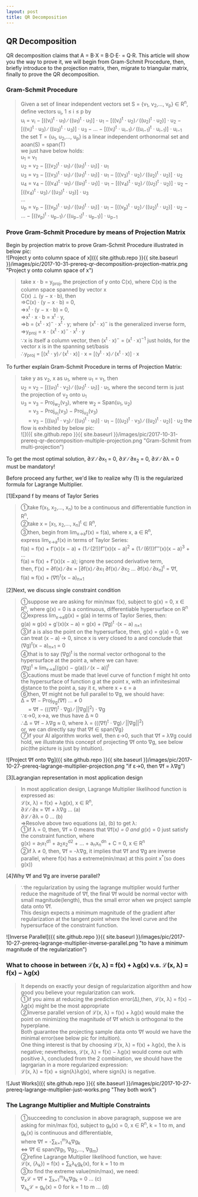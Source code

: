```yaml
---
layout: post
title: QR Decomposition
---
```


## QR Decomposition
<p class="message">
QR decomposition claims that A = B&sdot;X = B&sdot;D&sdot;E&sdot; = Q&sdot;R.
This article will show you the way to prove it, we will begin from Gram-Schmit Procedure, then, briefly introduce to the projection matrix, then, migrate to triangular matrix, finally to prove the QR decomposition.    
</p>

### Gram-Schmit Procedure
>Given a set of linear independent vectors set S = {v<sub>1</sub>, v<sub>2</sub>,..., v<sub>p</sub>} &isin; R<sup>n</sup>,  
>define vectors u<sub>i</sub>, 1 &le; i &le; p by   
>u<sub>i</sub> = v<sub>i</sub> − [((v<sub>i</sub>)<sup>t</sup> &sdot; u<sub>1</sub>) ∕ ((u<sub>1</sub>)<sup>t</sup> &sdot; u<sub>1</sub>)] &sdot; u<sub>1</sub> − [((v<sub>i</sub>)<sup>t</sup> &sdot; u<sub>2</sub>) ∕ ((u<sub>2</sub>)<sup>t</sup> &sdot; u<sub>2</sub>)] &sdot; u<sub>2</sub> − [((v<sub>i</sub>)<sup>t</sup> &sdot; u<sub>3</sub>) ∕ ((u<sub>3</sub>)<sup>t</sup> &sdot; u<sub>3</sub>)] &sdot; u<sub>3</sub> − ... − [((v<sub>i</sub>)<sup>t</sup> &sdot; u<sub>i−1</sub>) ∕ ((u<sub>i−1</sub>)<sup>t</sup> &sdot; u<sub>i−1</sub>)] &sdot; u<sub>i−1</sub>  
>the set T = {u<sub>1</sub>, u<sub>2</sub>,..., u<sub>p</sub>} is a linear independent orthonormal set and aoan(S) = span(T)  
>we just have below holds:  
>u<sub>1</sub> = v<sub>1</sub>  
>u<sub>2</sub> = v<sub>2</sub> − [((v<sub>2</sub>)<sup>t</sup> &sdot; u<sub>1</sub>) ∕ ((u<sub>1</sub>)<sup>t</sup> &sdot; u<sub>1</sub>)] &sdot; u<sub>1</sub>  
>u<sub>3</sub> = v<sub>3</sub> − [((v<sub>3</sub>)<sup>t</sup> &sdot; u<sub>1</sub>) ∕ ((u<sub>1</sub>)<sup>t</sup> &sdot; u<sub>1</sub>)] &sdot; u<sub>1</sub> − [((v<sub>3</sub>)<sup>t</sup> &sdot; u<sub>2</sub>) ∕ ((u<sub>2</sub>)<sup>t</sup> &sdot; u<sub>2</sub>)] &sdot; u<sub>2</sub>  
>u<sub>4</sub> = v<sub>4</sub> − [((v<sub>4</sub>)<sup>t</sup> &sdot; u<sub>1</sub>) ∕ ((u<sub>1</sub>)<sup>t</sup> &sdot; u<sub>1</sub>)] &sdot; u<sub>1</sub> − [((v<sub>4</sub>)<sup>t</sup> &sdot; u<sub>2</sub>) ∕ ((u<sub>2</sub>)<sup>t</sup> &sdot; u<sub>2</sub>)] &sdot; u<sub>2</sub> − [((v<sub>4</sub>)<sup>t</sup> &sdot; u<sub>3</sub>) ∕ ((u<sub>3</sub>)<sup>t</sup> &sdot; u<sub>3</sub>)] &sdot; u<sub>3</sub>  
>...  
>u<sub>p</sub> = v<sub>p</sub> − [((v<sub>p</sub>)<sup>t</sup> &sdot; u<sub>1</sub>) ∕ ((u<sub>1</sub>)<sup>t</sup> &sdot; u<sub>1</sub>)] &sdot; u<sub>1</sub> − [((v<sub>p</sub>)<sup>t</sup> &sdot; u<sub>2</sub>) ∕ ((u<sub>2</sub>)<sup>t</sup> &sdot; u<sub>2</sub>)] &sdot; u<sub>2</sub> − ... − [((v<sub>p</sub>)<sup>t</sup> &sdot; u<sub>p−1</sub>) ∕ ((u<sub>p−1</sub>)<sup>t</sup> &sdot; u<sub>p−1</sub>)] &sdot; u<sub>p−1</sub>

### Prove Gram-Schmit Procedure by means of Projection Matrix
Begin by projection matrix to prove Gram-Schmit Procedure illustrated in below pic:   
![Project y onto column space of x]({{ site.github.repo }}{{ site.baseurl }}/images/pic/2017-10-31-prereq-qr-decomposition-projection-matrix.png "Project y onto column space of x")

>take x &sdot; b = y<sub>proj</sub>, the projection of y onto C(x), where C(x) is the column space spanned by vector x  
>C(x) &perp; (y − x &sdot; b), then    
>=>C(x) &sdot; (y − x &sdot; b) = 0,  
>=>x<sup>t</sup> &sdot; (y − x &sdot; b) = 0,  
>=>x<sup>t</sup> &sdot; x &sdot; b =  x<sup>t</sup> &sdot; y,  
>=>b = (x<sup>t</sup> &sdot; x)<sup>−</sup> &sdot; x<sup>t</sup> &sdot; y; where (x<sup>t</sup> &sdot; x)<sup>−</sup> is the generalized inverse form,       
>=>y<sub>proj</sub> = x &sdot; (x<sup>t</sup> &sdot; x)<sup>−</sup> &sdot; x<sup>t</sup> &sdot; y       
>∵x is itself a column vector, then (x<sup>t</sup> &sdot; x)<sup>−</sup> = (x<sup>t</sup> &sdot; x)<sup>−1</sup> just holds, for the vector x is in the spanning set/basis    
>&there4;y<sub>proj</sub> = [(x<sup>t</sup> &sdot; y) ∕ (x<sup>t</sup> &sdot; x)] &sdot; x = [(y<sup>t</sup> &sdot; x) ∕ (x<sup>t</sup> &sdot; x)] &sdot; x 

To further explain Gram-Schmit Procedure in terms of Projection Matrix:
>take y as v<sub>2</sub>, x as u<sub>1</sub>, where u<sub>1</sub> = v<sub>1</sub>, then      
>u<sub>2</sub> = v<sub>2</sub> − [((u<sub>1</sub>)<sup>t</sup> &sdot; v<sub>2</sub>) ∕ ((u<sub>1</sub>)<sup>t</sup> &sdot; u<sub>1</sub>)] &sdot; u<sub>1</sub>, where the second term is just the projection of v<sub>2</sub> onto u<sub>1</sub>  
>u<sub>3</sub> = v<sub>3</sub> − Proj<sub>w<sub>2</sub></sub>(v<sub>3</sub>), where w<sub>2</sub> = Span(u<sub>1</sub>, u<sub>2</sub>)   
>&#160;&#160;&#160;&#160;&#160;= v<sub>3</sub> − Proj<sub>u<sub>1</sub></sub>(v<sub>3</sub>) − Proj<sub>u<sub>2</sub></sub>(v<sub>3</sub>)      
>&#160;&#160;&#160;&#160;&#160;= v<sub>3</sub> − [((u<sub>1</sub>)<sup>t</sup> &sdot; v<sub>3</sub>) ∕ ((u<sub>1</sub>)<sup>t</sup> &sdot; u<sub>1</sub>)] &sdot; u<sub>1</sub> − [((u<sub>2</sub>)<sup>t</sup> &sdot; v<sub>3</sub>) ∕ ((u<sub>2</sub>)<sup>t</sup> &sdot; u<sub>2</sub>)] &sdot; u<sub>2</sub> 
>the flow is exhibited by below pic:    
![]({{ site.github.repo }}{{ site.baseurl }}/images/pic/2017-10-31-prereq-qr-decomposition-multiple-projection.png "Gram-Schmit from multi-projection")

To get the most optimal solution, &part;&#8466; ∕ &part;x<sub>1</sub> = 0, &part;&#8466; ∕ &part;x<sub>2</sub> = 0, &part;&#8466; ∕ &part;λ = 0 must be mandatory!

Before proceed any further, we'd like to realize why (1) is the regularized formula for Lagrange Multiplier.  

[1]Expand f by means of Taylor Series
>&#10112;take f(x<sub>1</sub>, x<sub>2</sub>,..., x<sub>n</sub>) to be a continuous and differentiable function in R<sup>n</sup>,  
&#10113;take x = [x<sub>1</sub>, x<sub>2</sub>,..., x<sub>n</sub>]<sup>t</sup> &isin; R<sup>n</sup>,  
&#10114;then, begin from lim<sub>x&rarr;a</sub>f(x) = f(a), where x, a &isin; R<sup>n</sup>,  
express lim<sub>x&rarr;a</sub>f(x) in terms of Taylor Series:  
f(a) = f(x) + f&prime;(x)(x − a) + (1 ∕ (2!))f&Prime;(x)(x − a)<sup>2</sup> + (1 ∕ (6!))f&prime;&Prime;(x)(x − a)<sup>3</sup> + ...  
f(a) &asymp; f(x) + f&prime;(x)(x − a); ignore the second derivative term,  
then, f&prime;(x) = &part;f(x) ∕ &part;x = [&part;f(x) ∕ &part;x<sub>1</sub> &part;f(x) ∕ &part;x<sub>2</sub> ... &part;f(x) ∕ &part;x<sub>n</sub>]<sup>t</sup> = &nabla;f,  
f(a) &asymp; f(x) + (&nabla;f)<sup>t</sup>(x − a)<sub>n×1</sub>  

[2]Next, we discuss single constraint condition
>&#10112;suppose we are asking for min/max f(x), subject to g(x) = 0, x &isin; R<sup>n</sup>,  where g(x) = 0 is a continuous, differentiable hypersurface on R<sup>n</sup>  
&#10113;express lim<sub>x&rarr;a</sub>g(x) = g(a) in terms of Taylor Series, then:  
g(a) &asymp; g(x) + g&prime;(x)(x − a) = g(x) + (&nabla;g)<sup>t</sup> &sdot;(x − a) <sub>n×1</sub>  
&#10114;if a is also the point on the hypersurface, then, g(x) = g(a) = 0, we can treat (x − a) &rarr; 0, since x is very closed to a and conclude that (&nabla;g)<sup>t</sup>(x − a)<sub>n×1</sub> = 0  
&#10115;that is to say (&nabla;g)<sup>t</sup> is the normal vector orthogonal to the hypersurface at the point a, where we can have:  
(&nabla;g)<sup>t</sup> &asymp; lim<sub>x&rarr;a</sub>[(g(x) − g(a)) ∕ (x − a)]<sup>t</sup>  
&#10116;cautions must be made that level curve of function f might hit onto the hypersurface of function g at the point x, with an infinitesimal distance to the point a, say it &epsilon;, where x + &epsilon; = a  
&#10117;then, &nabla;f might not be full parallel to &nabla;g, we should have:  
&Delta; = &nabla;f − Proj<sub>&nabla;g</sub>(&nabla;f) ... &ne; 0  
&#160;&#160;&#160;&#160; = &nabla;f − (((&nabla;f)<sup>t</sup> &sdot; &nabla;g) ∕ ||&nabla;g||<sup>2</sup>) &sdot; &nabla;g  
∵&epsilon;&rarr;0, x&rarr;a, we thus have &Delta; &asymp; 0  
&there4;&Delta; = &nabla;f − λ&nabla;g &asymp; 0, where λ = (((&nabla;f)<sup>t</sup> &sdot; &nabla;g) ∕ ||&nabla;g||<sup>2</sup>)  
or, we can directly say that &nabla;f &isin; span{&nabla;g}  
&#10118;if your AI algorithm works well, then &epsilon;&rarr;0, such that &nabla;f = λ&nabla;g could hold, we illustrate this concept of projecting &nabla;f onto &nabla;g, see below pic(the picture is just by intuition).  

![Project &nabla;f onto &nabla;g]({{ site.github.repo }}{{ site.baseurl }}/images/pic/2017-10-27-prereq-lagrange-multiplier-projection.png "if &epsilon;&rarr;0, then &nabla;f = λ&nabla;g")

[3]Lagrangian representation in most application design
>In most application design, Lagrange Multiplier likelihood function is expressed as:  
&#8466;(x, λ) = f(x) + λg(x), x &isin; R<sup>n</sup>,  
&part;&#8466; ∕ &part;x = &nabla;f + λ&nabla;g ... (a)  
&part;&#8466; ∕ &part;λ = 0 ... (b)  
=>Resolve above two equations (a), (b) to get λ:  
&#10112;if λ = 0, then, &nabla;f = 0 means that &nabla;f(x<sup>*</sup>) = 0 and g(x<sup>*</sup>) = 0 just satisfy the constraint function, where  
g(x) = a<sub>1</sub>x<sub>1</sub><sup>d1</sup> + a<sub>2</sub>x<sub>2</sub><sup>d2</sup> + ... + a<sub>n</sub>x<sub>n</sub><sup>dn</sup> + C = 0, x &isin; R<sup>n</sup>  
&#10113;if λ &ne; 0, then, &nabla;f = -λ&nabla;g, it implies that &nabla;f and &nabla;g are inverse parallel, where f(x) has a extreme(min/max) at this point x<sup>*</sup>(so does g(x))  

[4]Why &nabla;f and &nabla;g are inverse parallel?
>∵the regularization by using the lagrange multiplier would further reduce the magnitude of &nabla;f, the final &nabla;f would be normal vector with small magnitude(length), thus the small error when we project sample data onto &nabla;f.  
This design expects a minimum magnitude of the gradient after regularization at the tangent point where the level curve and the hypersurface of the constraint function.

![Inverse Parallel]({{ site.github.repo }}{{ site.baseurl }}/images/pic/2017-10-27-prereq-lagrange-multiplier-inverse-parallel.png "to have a minimum magnitude of the regularization")

### What to choose in between &#8466;(x, λ) = f(x) + λg(x) v.s. &#8466;(x, λ) = f(x) − λg(x)
>It depends on exactly your design of regularization algorithm and how good you believe your regularization can work.  
&#10112;if you aims at reducing the prediction error(&Delta;),then, &#8466;(x, λ) = f(x) − λg(x) might be the most appropriate  
&#10113;inverse parallel version of &#8466;(x, λ) = f(x) + λg(x) would make the point on minimizing the magnitude of &nabla;f which is orthogonal to the hyperplane.  
Both guarantee the projecting sample data onto &nabla;f would we have the minimal error(see below pic for intuition).  
One thing interest is that by choosing &#8466;(x, λ) = f(x) + λg(x), the λ is negative; nevertheless, &#8466;(x, λ) = f(x) − λg(x) would come out with positive λ, concluded from the 2 combination, we should have the lagrgarian in a more regularized expression:  
&#8466;(x, λ) = f(x) + sign(λ)λg(x), where sign(λ) is negative.

![Just Works]({{ site.github.repo }}{{ site.baseurl }}/images/pic/2017-10-27-prereq-lagrange-multiplier-just-works.png "They both work")

### The Lagrange Multiplier and Multiple Constraints
>&#10112;succeeding to conclusion in above paragraph, suppose we are asking for min/max f(x), subject to g<sub>k</sub>(x) = 0, x &isin; R<sup>n</sup>,  k = 1 to m, and g<sub>k</sub>(x) is continuous and differentiable,  
where &nabla;f = -&sum;<sub>k=1</sub><sup>m</sup>λ<sub>k</sub>&nabla;g<sub>k</sub>  
&hArr; &nabla;f &isin; span{&nabla;g<sub>1</sub>, &nabla;g<sub>2</sub>,..., &nabla;g<sub>m</sub>}  
&#10113;refine Lagrange Multiplier likelihood function, we have:  
&#8466;(x, {λ<sub>k</sub>}) = f(x) + &sum;<sub>k</sub>λ<sub>k</sub>g<sub>k</sub>(x), for k = 1 to m  
&#10114;to find the extreme value(min/max), we need:  
&nabla;<sub>x</sub>&#8466; = &nabla;f + &sum;<sub>k=1</sub><sup>m</sup>λ<sub>k</sub>&nabla;g<sub>k</sub> = 0 ... (c)  
&nabla;<sub>λ<sub>k</sub></sub>&#8466; = g<sub>k</sub>(x) = 0 for k = 1 to m ... (d)  